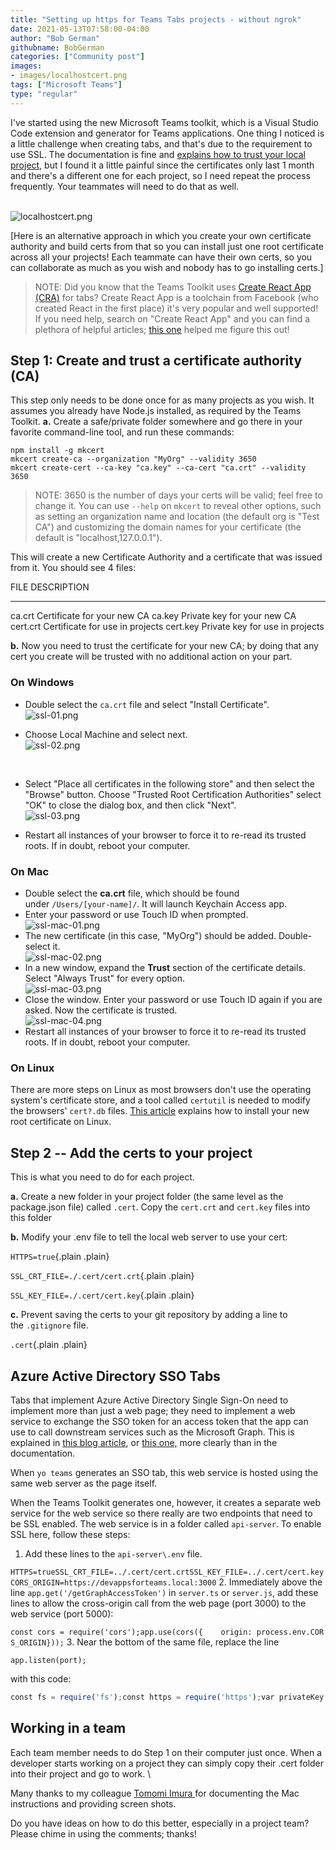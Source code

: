 ```yaml
---
title: "Setting up https for Teams Tabs projects - without ngrok"
date: 2021-05-13T07:58:00-04:00
author: "Bob German"
githubname: BobGerman
categories: ["Community post"]
images:
- images/localhostcert.png
tags: ["Microsoft Teams"]
type: "regular"
---
```


I've started using the new Microsoft Teams toolkit, which is a Visual
Studio Code extension and generator for Teams applications. One thing I
noticed is a little challenge when creating tabs, and that's due to the
requirement to use SSL. The documentation is fine and [explains how to
trust your local
project](https://learn.microsoft.com/microsoftteams/platform/toolkit/visual-studio-code-overview?WT.mc_id=m365-blog-rogerman#add-a-trusted-certificate-for-localhost),
but I found it a little painful since the certificates only last 1 month
and there's a different one for each project, so I need repeat the
process frequently. Your teammates will need to do that as well.

\
![localhostcert.png](images/localhostcert.png)

[Here is an alternative approach in which you create your own
certificate authority and build certs from that so you can install just
one root certificate across all your projects! Each teammate can have
their own certs, so you can collaborate as much as you wish and nobody
has to go installing certs.]
> NOTE: Did you know that the Teams Toolkit uses [Create React App
> (CRA)](https://reactjs.org/docs/create-a-new-react-app.html) for tabs?
> Create React App is a toolchain from Facebook (who created React in
> the first place) it's very popular and well supported! If you need
> help, search on "Create React App" and you can find a plethora of
> helpful articles; [this
> one](https://dev.to/maximization/setup-https-in-development-with-create-react-app-3ien) helped
> me figure this out!

## Step 1: Create and trust a certificate authority (CA)

This step only needs to be done once for as many projects as you wish.
It assumes you already have Node.js installed, as required by the Teams
Toolkit.
**a.** Create a safe/private folder somewhere and go there in your
favorite command-line tool, and run these commands:

``` wp-block-preformatted
npm install -g mkcert
mkcert create-ca --organization "MyOrg" --validity 3650
mkcert create-cert --ca-key "ca.key" --ca-cert "ca.crt" --validity 3650
```

> NOTE: 3650 is the number of days your certs will be valid; feel free
> to change it. You can use `--help` on `mkcert` to reveal other
> options, such as setting an organization name and location (the
> default org is "Test CA") and customizing the domain names for your
> certificate (the default is "localhost,127.0.0.1").

This will create a new Certificate Authority and a certificate that was
issued from it. You should see 4 files:

  FILE       DESCRIPTION
  ---------- ---------------------------------
  ca.crt     Certificate for your new CA
  ca.key     Private key for your new CA
  cert.crt   Certificate for use in projects
  cert.key   Private key for use in projects

**b.** Now you need to trust the certificate for your new CA; by doing
that any cert you create will be trusted with no additional action on
your part.

### On Windows

-   Double select  the `ca.crt` file and select "Install Certificate".
    \
    ![ssl-01.png](images/ssl-01.png)

-   Choose Local Machine and select next.
    \
    ![ssl-02.png](images/ssl-02.png)

     

-   Select "Place all certificates in the following store" and then
    select the "Browse" button. Choose "Trusted Root Certification
    Authorities" select "OK" to close the dialog box, and then click
    "Next".
    \
    ![ssl-03.png](images/ssl-03.png)

-   Restart all instances of your browser to force it to re-read its
    trusted roots. If in doubt, reboot your computer.

### On Mac

-   Double select  the **ca.crt** file, which should be found
    under `/Users/[your-name]/`. It will launch Keychain Access app.
-   Enter your password or use Touch ID when prompted. \
    ![ssl-mac-01.png](images/ssl-mac-01.png)
-   The new certificate (in this case, "MyOrg") should be added.
    Double-select it. \
    ![ssl-mac-02.png](images/ssl-mac-02.png)
-   In a new window, expand the **Trust** section of the certificate
    details. Select "Always Trust" for every option. \
    ![ssl-mac-03.png](images/ssl-mac-03.png)
-   Close the window. Enter your password or use Touch ID again if you
    are asked. Now the certificate is trusted. \
    ![ssl-mac-04.png](images/ssl-mac-04.png)
-   Restart all instances of your browser to force it to re-read its
    trusted roots. If in doubt, reboot your computer.

### On Linux

There are more steps on Linux as most browsers don't use the operating
system's certificate store, and a tool called `certutil` is needed to
modify the browsers' `cert?.db` files. [This
article](https://thomas-leister.de/en/how-to-import-ca-root-certificate/) explains
how to install your new root certificate on Linux.

## Step 2 -- Add the certs to your project

This is what you need to do for each project.

**a.** Create a new folder in your project folder (the same level as the
package.json file) called `.cert`. Copy
the `cert.crt` and `cert.key` files into this folder

**b.** Modify your .env file to tell the local web server to use your
cert:

`HTTPS=true`{.plain .plain}


`SSL_CRT_FILE=./.cert/cert.crt`{.plain .plain}



`SSL_KEY_FILE=./.cert/cert.key`{.plain .plain}


**c.** Prevent saving the certs to your git repository by adding a line
to the `.gitignore` file.

`.cert`{.plain .plain}


## Azure Active Directory SSO Tabs

Tabs that implement Azure Active Directory Single Sign-On need to
implement more than just a web page; they need to implement a web
service to exchange the SSO token for an access token that the app can
use to call downstream services such as the Microsoft Graph. This is
explained in [this blog
article](https://blog.mastykarz.nl/securely-connect-microsoft-graph-teams-tabs-sso/),
or [this
one,](https://www.wictorwilen.se/blog/microsoft-teams-tabs-sso-and-microsoft-graph-the-on-behalf-of-blog-post/) more
clearly than in the documentation.

When `yo teams` generates an SSO tab, this web service is hosted using
the same web server as the page itself.

When the Teams Toolkit generates one, however, it creates a separate web
service for the web service so there really are two endpoints that need
to be SSL enabled. The web service is in a folder called `api-server`.
To enable SSL here, follow these steps:

1.  Add these lines to the `api-server\.env` file.

`HTTPS=trueSSL_CRT_FILE=../.cert/cert.crtSSL_KEY_FILE=../.cert/cert.keyCORS_ORIGIN=https://devappsforteams.local:3000`
2.  Immediately above the
line `app.get('/getGraphAccessToken')` in `server.ts` or `server.js`,
add these lines to allow the cross-origin call from the web page (port
3000) to the web service (port 5000):

`const cors = require('cors');app.use(cors({    origin: process.env.CORS_ORIGIN}));`
3.  Near the bottom of the same file, replace the line

`app.listen(port);`

with this code:


```js
const fs = require('fs');const https = require('https');var privateKey = fs.readFileSync(process.env.SSL_KEY_FILE );var certificate = fs.readFileSync(process.env.SSL_CRT_FILE);https.createServer({    key: privateKey,    cert: certificate}, app).listen(port);
```

## Working in a team

Each team member needs to do Step 1 on their computer just once. When a
developer starts working on a project they can simply copy their .cert
folder into their project and go to work.
\

Many thanks to my colleague [Tomomi Imura ](https://girliemac.com/)for
documenting the Mac instructions and providing screen shots.

Do you have ideas on how to do this better, especially in a project
team? Please chime in using the comments; thanks!
